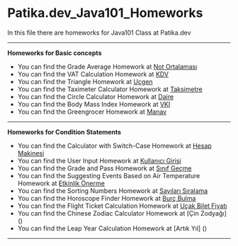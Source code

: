# Patika.dev_Java101_Homeworks

In this file there are homeworks for Java101 Class at Patika.dev

---

**Homeworks for Basic concepts**

* You can find the Grade Average Homework at [Not Ortalaması](https://github.com/ekremtk/Patika.dev_Java101_Homeworks/blob/dada860014e9dd7b74b7c8550d419a8387d8d5b2/src/temelKavramlarUygulamalari/notOrtalamasiProgrami.java)
* You can find the VAT Calculation Homework at [KDV](https://github.com/ekremtk/Patika.dev_Java101_Homeworks/blob/dada860014e9dd7b74b7c8550d419a8387d8d5b2/src/temelKavramlarUygulamalari/kdvTutarHesaplayanProgrami.java)
* You can find the Triangle Homework at [Ucgen](https://github.com/ekremtk/Patika.dev_Java101_Homeworks/blob/dada860014e9dd7b74b7c8550d419a8387d8d5b2/src/temelKavramlarUygulamalari/ucgenHesaplama.java)
* You can find the Taximeter Calculator Homework at [Taksimetre](https://github.com/ekremtk/Patika.dev_Java101_Homeworks/blob/dada860014e9dd7b74b7c8550d419a8387d8d5b2/src/temelKavramlarUygulamalari/taksimetreHesaplama.java)
* You can find the Circle Calculator Homework at [Daire](https://github.com/ekremtk/Patika.dev_Java101_Homeworks/blob/dada860014e9dd7b74b7c8550d419a8387d8d5b2/src/temelKavramlarUygulamalari/daireHesaplama.java)
* You can find the Body Mass Index Homework at [VKI](https://github.com/ekremtk/Patika.dev_Java101_Homeworks/blob/dada860014e9dd7b74b7c8550d419a8387d8d5b2/src/temelKavramlarUygulamalari/vucutKitleIndeks.java)
* You can find the Greengrocer Homework at [Manav](https://github.com/ekremtk/Patika.dev_Java101_Homeworks/blob/dada860014e9dd7b74b7c8550d419a8387d8d5b2/src/temelKavramlarUygulamalari/manavKasa.java)

---

**Homeworks for Condition Statements**

* You can find the Calculator with Switch-Case Homework at [Hesap Makinesi](https://github.com/ekremtk/Patika.dev_Java101_Homeworks/blob/dada860014e9dd7b74b7c8550d419a8387d8d5b2/src/kosulIfadeleriUygulamalari/hesapMakinesi_switchCase.java)
* You can find the User Input Homework at [Kullanıcı Girişi](https://github.com/ekremtk/Patika.dev_Java101_Homeworks/blob/739f8e85c5de6ce32c2d187db4db76c52c650eae/src/kosulIfadeleriUygulamalari/kullaniciGirisi.java)
* You can find the Grade and Pass Homework at [Sınıf Geçme](https://github.com/ekremtk/Patika.dev_Java101_Homeworks/blob/55742598980db39072dbe44d8b8833e55507c1f1/src/kosulIfadeleriUygulamalari/sinifGecmeKontrolu.java)
* You can find the Suggesting Events Based on Air Temperature Homework at [Etkinlik Önerme](https://github.com/ekremtk/Patika.dev_Java101_Homeworks/blob/24d69f5502ab9d6dc4130657afcdbe3d1364c304/src/kosulIfadeleriUygulamalari/etkinlikOnerme.java)
* You can find the Sorting Numbers Homework at [Sayıları Sıralama](https://github.com/ekremtk/Patika.dev_Java101_Homeworks/blob/e6f0e2d97b185278a34f3d3218bc74bbb990b17a/src/kosulIfadeleriUygulamalari/sayiSiralama.java)
* You can find the Horoscope Finder Homework at [Burç Bulma](https://github.com/ekremtk/Patika.dev_Java101_Homeworks/blob/099b24092dad74dd9dbfeee4d69f0bb23a52ba26/src/kosulIfadeleriUygulamalari/burcBulma_ifelse.java)
* You can find the Flight Ticket Calculation Homework at [Uçak Bilet Fiyatı](https://github.com/ekremtk/Patika.dev_Java101_Homeworks/blob/d601a386ed09819a6676e545b873e708cb119e46/src/kosulIfadeleriUygulamalari/ucakBileti.java)
* You can find the Chinese Zodiac Calculator Homework at [Çin Zodyağı] ()
* You can find the Leap Year Calculation Homework at [Artık Yıl] ()

---


